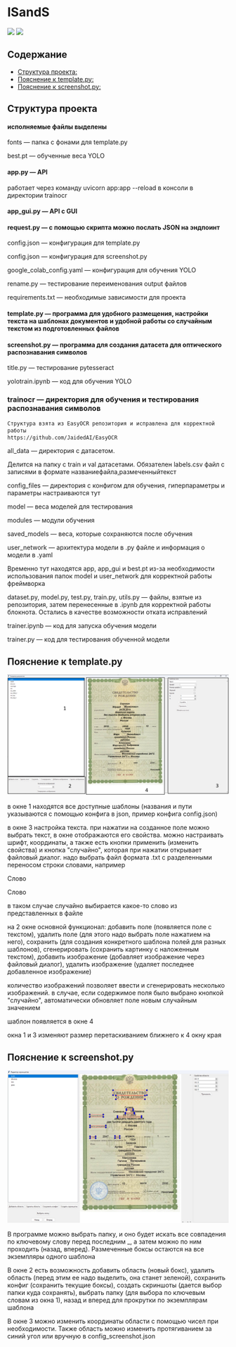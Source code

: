 # ISandS

![](https://img.shields.io/badge/ISandS-blue) ![](https://img.shields.io/badge/Python-3.12.X-yellow)  
## Содержание
  - [Структура проекта:](#структура-проекта)
  - [Пояснение к template.py:](#пояснение-к-templatepy)
  - [Пояснение к screenshot.py:](#пояснение-к-screenshotpy)

## Структура проекта

#### исполняемые файлы выделены

 fonts — папка с фонами для template.py

 best.pt — обученные веса YOLO

#### app.py — API

работает через команду uvicorn app:app --reload в консоли в директории trainocr

#### app_gui.py — API с GUI

#### request.py — с помощью скрипта можно послать JSON на эндпоинт

 config.json — конфигурация для template.py

 config.json — конфигурация для screenshot.py

 google_colab_config.yaml — конфигурация для обучения YOLO

 rename.py — тестирование переименования output файлов

 requirements.txt — необходимые зависимости для проекта

#### template.py — программа для удобного размещения, настройки текста на шаблонах документов и удобной работы со случайным текстом из подготовленных файлов

#### screenshot.py — программа для создания датасета для оптического распознавания символов

 title.py — тестирование pytesseract

 yolotrain.ipynb — код для обучения YOLO

### trainocr — директория для обучения и тестирования распознавания символов
    Структура взята из EasyOCR репозитория и исправлена для корректной работы
    https://github.com/JaidedAI/EasyOCR
 all_data — директория с датасетом. 

 Делится на папку с train и val датасетами. Обязателен labels.csv файл с записями в формате названиефайла,размеченныйтекст

 config_files — директория с конфигом для обучения, гиперпараметры и параметры настраиваются тут

 model — веса моделей для тестирования

 modules — модули обучения

 saved_models — веса, которые сохраняются после обучения

 user_network — архитектура модели в .py файле и информация о модели в .yaml

 Временно тут находятся app, app_gui и best.pt из-за необходимости использования папок model и user_network для корректной работы фреймворка

 dataset.py, model.py, test.py, train.py, utils.py — файлы, взятые из репозитория, затем перенесенные в .ipynb для корректной работы блокнота. Остались в качестве возможности отката исправлений

 trainer.ipynb — код для запуска обучения модели

 trainer.py — код для тестирования обученной модели



## Пояснение к template.py

![image](images/template.png)

в окне 1 находятся  все доступные шаблоны (названия и пути указываются с помощью конфига в json, пример конфига config.json)

в окне 3 настройка текста. при нажатии на созданное поле можно выбрать текст, в окне отображаются его свойства. можно настраивать шрифт, координаты, а также есть кнопки применить (изменить свойства) и
кнопка "случайно", которая при нажатии открывает файловый диалог. надо выбрать файл формата .txt с разделенными переносом строки словами, например

Слово

Слово

в таком случае случайно выбирается какое-то слово из представленных в файле

на 2 окне основной функционал: добавить поле (появляется поле с текстом), удалить поле (для этого надо выбрать поле нажатием на него), сохранить  (для создания конкретного шаблона полей для разных шаблонов), сгенерировать (сохранить картинку с наложенным текстом), добавить изображение (добавляет изображение через файловый диалог), удалить изображение (удаляет последнее добавленное изображение)

количество изображений позволяет ввести и сгенерировать несколько изображений. в случае, если содержимое поля было выбрано кнопкой "случайно", автоматически обновляет поле новым случайным значением


шаблон появляется в окне 4

окна 1 и 3 изменяют размер перетаскиванием ближнего к 4 окну края

## Пояснение к screenshot.py

![image](images/screenshot.jpg)

В программе можно выбрать папку, и оно будет искать все совпадения по ключевому слову перед последним _, а затем можно по ним проходить (назад, вперед). Размеченные боксы остаются на все экземпляры одного шаблона

В окне 2 есть возможность добавить область (новый бокс), удалить область (перед этим ее надо выделить, она станет зеленой), сохранить конфиг (сохранить текущие боксы), создать скриншоты (дается выбор папки куда сохранять), выбрать папку (для выбора по ключевым словам из окна 1), назад и вперед для прокрутки по экземплярам шаблона

В окне 3 можно изменить координаты области с помощью чисел при необходимости. Также область можно изменить протягиванием за синий угол или вручную в config_screenshot.json
